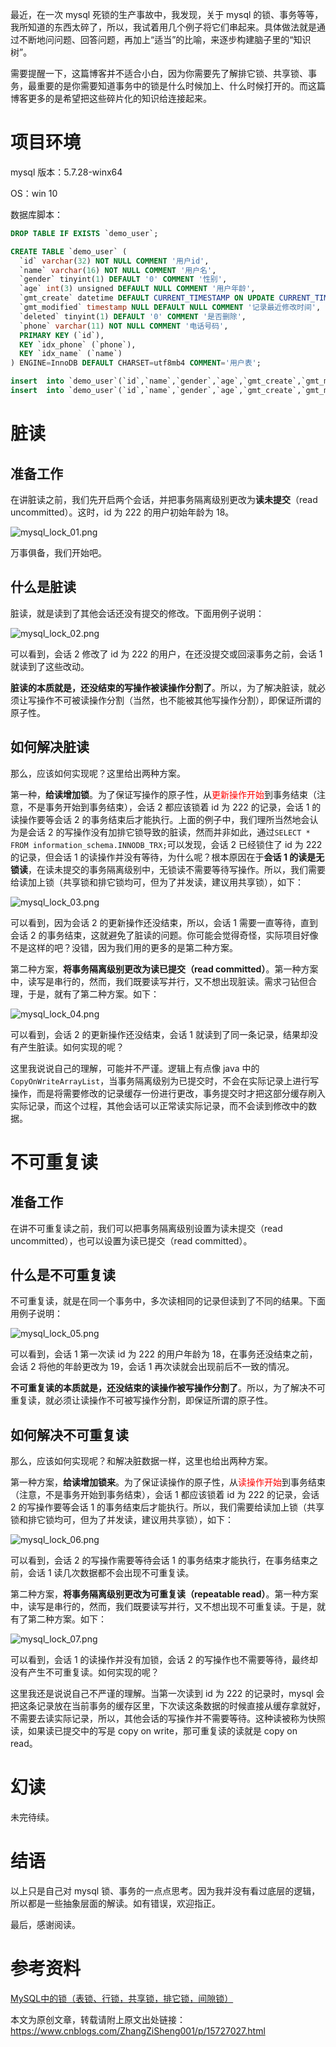 最近，在一次 mysql 死锁的生产事故中，我发现，关于 mysql 的锁、事务等等，我所知道的东西太碎了，所以，我试着用几个例子将它们串起来。具体做法就是通过不断地问问题、回答问题，再加上“适当”的比喻，来逐步构建脑子里的“知识树”。

需要提醒一下，这篇博客并不适合小白，因为你需要先了解排它锁、共享锁、事务，最重要的是你需要知道事务中的锁是什么时候加上、什么时候打开的。而这篇博客更多的是希望把这些碎片化的知识给连接起来。

# 项目环境

mysql 版本：5.7.28-winx64

OS：win 10

数据库脚本：

```sql
DROP TABLE IF EXISTS `demo_user`;

CREATE TABLE `demo_user` (
  `id` varchar(32) NOT NULL COMMENT '用户id',
  `name` varchar(16) NOT NULL COMMENT '用户名',
  `gender` tinyint(1) DEFAULT '0' COMMENT '性别',
  `age` int(3) unsigned DEFAULT NULL COMMENT '用户年龄',
  `gmt_create` datetime DEFAULT CURRENT_TIMESTAMP ON UPDATE CURRENT_TIMESTAMP COMMENT '记录创建时间',
  `gmt_modified` timestamp NULL DEFAULT NULL COMMENT '记录最近修改时间',
  `deleted` tinyint(1) DEFAULT '0' COMMENT '是否删除',
  `phone` varchar(11) NOT NULL COMMENT '电话号码',
  PRIMARY KEY (`id`),
  KEY `idx_phone` (`phone`),
  KEY `idx_name` (`name`)
) ENGINE=InnoDB DEFAULT CHARSET=utf8mb4 COMMENT='用户表';

insert  into `demo_user`(`id`,`name`,`gender`,`age`,`gmt_create`,`gmt_modified`,`deleted`,`phone`) values ('222','zzs001',0,18,'2021-12-13 15:11:03','2021-12-13 09:59:12',0,'188******26');
insert  into `demo_user`(`id`,`name`,`gender`,`age`,`gmt_create`,`gmt_modified`,`deleted`,`phone`) values ('111','zzf001'0,18,'2001-08-27 11:00:11','2001-08-27 11:00:13',0,'188******22');
```

# 脏读

## 准备工作

在讲脏读之前，我们先开启两个会话，并把事务隔离级别更改为**读未提交**（read uncommitted）。这时，id 为 222 的用户初始年龄为 18。

![mysql_lock_01.png](https://img2020.cnblogs.com/blog/1731892/202112/1731892-20211224133444779-677797393.png)

万事俱备，我们开始吧。

## 什么是脏读

脏读，就是读到了其他会话还没有提交的修改。下面用例子说明：

![mysql_lock_02.png](https://img2020.cnblogs.com/blog/1731892/202112/1731892-20211224133458407-2045151803.png)

可以看到，会话 2 修改了 id 为 222 的用户，在还没提交或回滚事务之前，会话 1 就读到了这些改动。

**脏读的本质就是，还没结束的写操作被读操作分割了**。所以，为了解决脏读，就必须让写操作不可被读操作分割（当然，也不能被其他写操作分割），即保证所谓的原子性。

## 如何解决脏读

那么，应该如何实现呢？这里给出两种方案。

第一种，**给读增加锁**。为了保证写操作的原子性，从<font color='red'>更新操作开始</font>到事务结束（注意，不是事务开始到事务结束），会话 2 都应该锁着 id 为 222 的记录，会话 1 的读操作要等会话 2 的事务结束后才能执行。上面的例子中，我们理所当然地会认为是会话 2 的写操作没有加排它锁导致的脏读，然而并非如此，通过```SELECT * FROM information_schema.INNODB_TRX;```可以发现，会话 2 已经锁住了 id 为 222 的记录，但会话 1 的读操作并没有等待，为什么呢？根本原因在于**会话 1 的读是无锁读**，在读未提交的事务隔离级别中，无锁读不需要等待写操作。所以，我们需要给读加上锁（共享锁和排它锁均可，但为了并发读，建议用共享锁），如下：

![mysql_lock_03.png](https://img2020.cnblogs.com/blog/1731892/202112/1731892-20211224133512528-216817981.png)

可以看到，因为会话 2 的更新操作还没结束，所以，会话 1 需要一直等待，直到会话 2 的事务结束，这就避免了脏读的问题。你可能会觉得奇怪，实际项目好像不是这样的吧？没错，因为我们用的更多的是第二种方案。

第二种方案，**将事务隔离级别更改为读已提交（read committed）**。第一种方案中，读写是串行的，然而，我们既要读写并行，又不想出现脏读。需求刁钻但合理，于是，就有了第二种方案。如下：

![mysql_lock_04.png](https://img2020.cnblogs.com/blog/1731892/202112/1731892-20211224133535822-1733390967.png)

可以看到，会话 2 的更新操作还没结束，会话 1 就读到了同一条记录，结果却没有产生脏读。如何实现的呢？

这里我说说自己的理解，可能并不严谨。逻辑上有点像 java 中的`CopyOnWriteArrayList`，当事务隔离级别为已提交时，不会在实际记录上进行写操作，而是将需要修改的记录缓存一份进行更改，事务提交时才把这部分缓存刷入实际记录，而这个过程，其他会话可以正常读实际记录，而不会读到修改中的数据。

# 不可重复读

## 准备工作

在讲不可重复读之前，我们可以把事务隔离级别设置为读未提交（read uncommitted），也可以设置为读已提交（read committed）。

## 什么是不可重复读

不可重复读，就是在同一个事务中，多次读相同的记录但读到了不同的结果。下面用例子说明：

![mysql_lock_05.png](https://img2020.cnblogs.com/blog/1731892/202112/1731892-20211224133550558-929208921.png)

可以看到，会话 1 第一次读 id 为 222 的用户年龄为 18，在事务还没结束之前，会话 2 将他的年龄更改为 19，会话 1 再次读就会出现前后不一致的情况。

**不可重复读的本质就是，还没结束的读操作被写操作分割了**。所以，为了解决不可重复读，就必须让读操作不可被写操作分割，即保证所谓的原子性。

## 如何解决不可重复读

那么，应该如何实现呢？和解决脏数据一样，这里也给出两种方案。

第一种方案，**给读增加锁来**。为了保证读操作的原子性，从<font color='red'>读操作开始</font>到事务结束（注意，不是事务开始到事务结束），会话 1 都应该锁着 id 为 222 的记录，会话 2 的写操作要等会话 1 的事务结束后才能执行。所以，我们需要给读加上锁（共享锁和排它锁均可，但为了并发读，建议用共享锁），如下：

![mysql_lock_06.png](https://img2020.cnblogs.com/blog/1731892/202112/1731892-20211224133604546-206350357.png)

可以看到，会话 2 的写操作需要等待会话 1 的事务结束才能执行，在事务结束之前，会话 1 读几次数据都不会出现不可重复读。

第二种方案，**将事务隔离级别更改为可重复读（repeatable read）**。第一种方案中，读写是串行的，然而，我们既要读写并行，又不想出现不可重复读。于是，就有了第二种方案。如下：

![mysql_lock_07.png](https://img2020.cnblogs.com/blog/1731892/202112/1731892-20211224133620014-140792221.png)

可以看到，会话 1 的读操作并没有加锁，会话 2 的写操作也不需要等待，最终却没有产生不可重复读。如何实现的呢？

这里我还是说说自己不严谨的理解。当第一次读到 id 为 222 的记录时，mysql 会把这条记录放在当前事务的缓存区里，下次读这条数据的时候直接从缓存拿就好，不需要去读实际记录，所以，其他会话的写操作并不需要等待。这种读被称为快照读，如果读已提交中的写是 copy on write，那可重复读的读就是 copy on read。

# 幻读

未完待续。

# 结语

以上只是自己对 mysql 锁、事务的一点点思考。因为我并没有看过底层的逻辑，所以都是一些抽象层面的解读。如有错误，欢迎指正。

最后，感谢阅读。


# 参考资料

[MySQL中的锁（表锁、行锁，共享锁，排它锁，间隙锁）](https://blog.csdn.net/soonfly/article/details/70238902)

本文为原创文章，转载请附上原文出处链接：https://www.cnblogs.com/ZhangZiSheng001/p/15727027.html